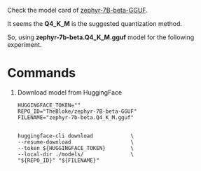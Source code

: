 Check the model card of [zephyr-7B-beta-GGUF](https://huggingface.co/TheBloke/zephyr-7B-beta-GGUF).

It seems the **Q4_K_M** is the suggested quantization method.

So, using **zephyr-7b-beta.Q4_K_M.gguf** model for the following experiment.

# Commands

1. Download model from HuggingFace

    ``` shell
    HUGGINGFACE_TOKEN=""
    REPO_ID="TheBloke/zephyr-7B-beta-GGUF"
    FILENAME="zephyr-7b-beta.Q4_K_M.gguf"
    

    huggingface-cli download            \
    --resume-download                   \
    --token ${HUGGINGFACE_TOKEN}        \
    --local-dir ./models/               \
    "${REPO_ID}" "${FILENAME}"
    ```
